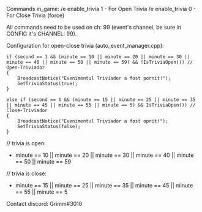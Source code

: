 Commands in_game:
/e enable_trivia 1 - For Open Trivia
/e enable_trivia 0 - For Close Trivia (force)

All commands need to be used on ch: 99 (event's channel, be sure in CONFIG it's CHANNEL: 99).

Configuration for open-close trivia (auto_event_manager.cpp):

	if (second == 1 && (minute == 10 || minute == 20 || minute == 30 || minute == 40 || minute == 50 || minute == 59) && !IsTriviaOpen()) // Open-Triviador
	{
		BroadcastNotice("Evenimentul Triviador a fost pornit!");
		SetTriviaStatus(true);
	}

	else if (second == 1 && (minute == 15 || minute == 25 || minute == 35 || minute == 45 || minute == 55 || minute == 5) && IsTriviaOpen()) // Close-Triviador
	{
		BroadcastNotice("Evenimentul Triviador a fost oprit!");
		SetTriviaStatus(false);
	}

// trivia is open:
- minute == 10 || minute == 20 || minute == 30 || minute == 40 || minute == 50 || minute == 59

// trivia is close:
- minute == 15 || minute == 25 || minute == 35 || minute == 45 || minute == 55 || minute == 5

Contact discord: Grimm#3010
